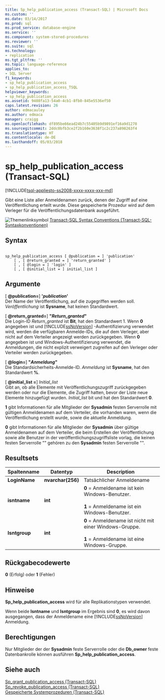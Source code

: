 ```yaml
---
title: Sp_help_publication_access (Transact-SQL) | Microsoft Docs
ms.custom: ''
ms.date: 03/14/2017
ms.prod: sql
ms.prod_service: database-engine
ms.service: ''
ms.component: system-stored-procedures
ms.reviewer: ''
ms.suite: sql
ms.technology:
- replication
ms.tgt_pltfrm: ''
ms.topic: language-reference
applies_to:
- SQL Server
f1_keywords:
- sp_help_publication_access
- sp_help_publication_access_TSQL
helpviewer_keywords:
- sp_help_publication_access
ms.assetid: 9408fa13-54a0-4cb1-8fb0-845e5536ef50
caps.latest.revision: 26
author: edmacauley
ms.author: edmaca
manager: craigg
ms.openlocfilehash: df895be66ead24b7c55405b9d9891ef16a9d1278
ms.sourcegitcommit: 2ddc0bfb3ce2f2b160e3638f1c2c237a898263f4
ms.translationtype: HT
ms.contentlocale: de-DE
ms.lasthandoff: 05/03/2018
---
```

# <a name="sphelppublicationaccess-transact-sql"></a>sp_help_publication_access (Transact-SQL)
[!INCLUDE[tsql-appliesto-ss2008-xxxx-xxxx-xxx-md](../../includes/tsql-appliesto-ss2008-xxxx-xxxx-xxx-md.md)]

  Gibt eine Liste aller Anmeldenamen zurück, denen der Zugriff auf eine Veröffentlichung erteilt wurde. Diese gespeicherte Prozedur wird auf dem Verleger für die Veröffentlichungsdatenbank ausgeführt.  
  
 ![Themenlinksymbol](../../database-engine/configure-windows/media/topic-link.gif "Topic link icon") [Transact-SQL Syntax Conventions (Transact-SQL-Syntaxkonventionen)](../../t-sql/language-elements/transact-sql-syntax-conventions-transact-sql.md)  
  
## <a name="syntax"></a>Syntax  
  
```  
  
sp_help_publication_access [ @publication = ] 'publication'  
    [ , [ @return_granted = ] 'return_granted' ]   
    [ , [ @login = ] 'login' ]  
    [ , [ @initial_list = ] initial_list ]  
```  
  
## <a name="arguments"></a>Argumente  
 [ **@publication=**] **'***publication***'**  
 Der Name der Veröffentlichung, auf die zugegriffen werden soll. *Veröffentlichung* ist **Sysname**, hat keinen Standardwert.  
  
 [  **@return_granted=**] **"***Return_granted***"**  
 Die Login-ID *Return_granted* ist **Bit**, hat den Standardwert 1. Wenn **0** angegeben ist und [!INCLUDE[ssNoVersion](../../includes/ssnoversion-md.md)] -Authentifizierung verwendet wird, werden die verfügbaren Anmelde-IDs, die auf dem Verleger, aber nicht auf dem Verteiler angezeigt werden zurückgegeben. Wenn **0** angegeben ist und Windows-Authentifizierung verwendet, die Anmeldungen, die nicht explizit verweigert zugreifen auf den Verleger oder Verteiler werden zurückgegeben.  
  
 [  **@login=**] **"***Anmeldung***"**  
 Die Standardsicherheits-Anmelde-ID. *Anmeldung* ist **Sysname**, hat den Standardwert **%**.  
  
 [  **@initial_list =**] *Initial_list*  
 Gibt an, ob alle Elemente mit Veröffentlichungszugriff zurückgegeben werden oder nur die Elemente, die Zugriff hatten, bevor der Liste neue Elemente hinzugefügt wurden. *Initial_list* bit und hat den Standardwert **0**.  
  
 **1** gibt Informationen für alle Mitglieder der **Sysadmin** festen Serverrolle mit gültigen Anmeldenamen auf dem Verteiler, die vorhanden waren, wenn die Veröffentlichung erstellt wurde, sowie die aktuelle Anmeldung.  
  
 **0** gibt Informationen für alle Mitglieder der **Sysadmin** über gültige Anmeldenamen auf dem Verteiler, die beim Erstellen der Veröffentlichung sowie alle Benutzer in der veröffentlichungszugriffsliste vorlag, die keinen festen Serverrolle "" gehören zu den **Sysadmin** festen Serverrolle "".  
  
## <a name="result-sets"></a>Resultsets  
  
|Spaltenname|Datentyp|Description|  
|-----------------|---------------|-----------------|  
|**LoginName**|**nvarchar(256)**|Tatsächlicher Anmeldename|  
|**isntname**|**int**|**0** = Anmeldename ist kein Windows-Benutzer.<br /><br /> **1** = Anmeldename ist ein Windows-Benutzer.|  
|**Isntgroup**|**int**|**0** = Anmeldename ist nicht mit einer Windows-Gruppe.<br /><br /> **1** = Anmeldename ist eine Windows-Gruppe.|  
  
## <a name="return-code-values"></a>Rückgabecodewerte  
 **0** (Erfolg) oder **1** (Fehler)  
  
## <a name="remarks"></a>Hinweise  
 **Sp_help_publication_access** wird für alle Replikationstypen verwendet.  
  
 Wenn beide **Isntname** und **Isntgroup** im Ergebnis sind **0**, es wird davon ausgegangen, dass der Anmeldename eine [!INCLUDE[ssNoVersion](../../includes/ssnoversion-md.md)] Anmeldung.  
  
## <a name="permissions"></a>Berechtigungen  
 Nur Mitglieder der der **Sysadmin** feste Serverrolle oder die **Db_owner** feste Datenbankrolle können ausführen **Sp_help_publication_access**.  
  
## <a name="see-also"></a>Siehe auch  
 [Sp_grant_publication_access &#40;Transact-SQL&#41;](../../relational-databases/system-stored-procedures/sp-grant-publication-access-transact-sql.md)   
 [Sp_revoke_publication_access &#40;Transact-SQL&#41;](../../relational-databases/system-stored-procedures/sp-revoke-publication-access-transact-sql.md)   
 [Gespeicherte Systemprozeduren &#40;Transact-SQL&#41;](../../relational-databases/system-stored-procedures/system-stored-procedures-transact-sql.md)  
  
  
